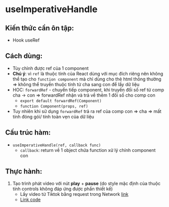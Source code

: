# useImperativeHandle

## Kiến thức cần ôn tập:
- Hook useRef
## Cách dùng:
- Tùy chỉnh được ref của 1 component
- **Chú ý**: vì `ref` là thuộc tính của React dùng với mục đích riêng nên không thể tạo cho `function component` mà chỉ dùng cho thẻ html thông thường => không thể truyền thuộc tính từ cha sang con để lấy dữ liệu
- HOC: `forwardRef` - chuyển tiếp component, khi truyền đối số ref từ comp cha -> con => forwardRef nhận và trả về thêm 1 đối số cho comp con
  - `export default forwardRef(Component)`
  - `function Component(props, ref)`
- Tuy nhiên khi sử dụng `forwardRef` trả ra ref của comp con => cha => mất tính đóng gói/ tính toàn vẹn của dữ liệu 
## Cấu trúc hàm:
- `useImperativeHandle(ref, callback func)`
  - `callback`: return về 1 object chứa function xử lý chính component con

## Thực hành:
1. Tạo trình phát video với nút **play** + **pause** (do style mặc định của thuộc tính controls không đáp ứng được phần thiết kế)
   - Lấy video từ Tiktok bằng request trong Network [link](https://v16-webapp-prime.tiktok.com/video/tos/alisg/tos-alisg-pve-0037c001/ogYAr9z4QHIViHBCigAtBIEBswyut4sAG7frv5/?a=1988&bti=NDU3ZjAwOg%3D%3D&ch=0&cr=3&dr=0&lr=all&cd=0%7C0%7C0%7C&cv=1&br=2342&bt=1171&cs=0&ds=6&ft=-Csk_m7nPD12NBsF2E-Uxt~FbY6e3wv257cAp&mime_type=video_mp4&qs=0&rc=Zjk7PDs1ZDg7aTRlNjlkOkBpM29oeHM5cjY0dzMzODczNEAyLy82NGE0NjUxYzZjNjYyYSMwbDItMmRzcWpgLS1kMWBzcw%3D%3D&btag=e00090000&expire=1740421521&l=202502230222260341C243CFF8798438F4&ply_type=2&policy=2&signature=7bdfa871a477e6b11ec3e6bb34e21e3b&tk=tt_chain_token&__vid=TT-vCache-7452365358737984775&__rand=1740248560917)
    - [Link code](./videoplayingtool/src/App.js)